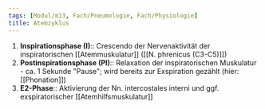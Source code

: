 ```yaml
---
tags: [Modul/m13, Fach/Pneumologie, Fach/Physiologie]
title: Atemzyklus
---
```

1. **Inspirationsphase (I)**:: Crescendo der Nervenaktivität der inspiratorischen [[Atemmuskulatur]] ([[N. phrenicus (C3-C5)]])
2. **Postinspirationsphase (PI)**:: Relaxation der inspiratorischen Muskulatur - ca. 1 Sekunde "Pause"; wird bereits zur Exspiration gezählt (hier: [[Phonation]])
3. **E2-Phase**:: Aktivierung der Nn. intercostales interni und ggf. exspiratorischer [[Atemhilfsmuskulatur]]


